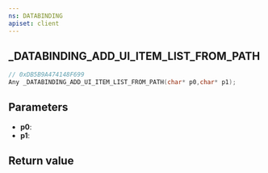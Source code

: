 ```yaml
---
ns: DATABINDING
apiset: client
---
```

## _DATABINDING_ADD_UI_ITEM_LIST_FROM_PATH

```c
// 0xDB5B9A474148F699
Any _DATABINDING_ADD_UI_ITEM_LIST_FROM_PATH(char* p0,char* p1);
```


## Parameters
* **p0**:
* **p1**:

## Return value